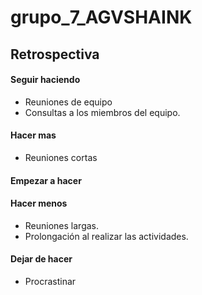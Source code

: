 # grupo_7_AGVSHAINK
## Retrospectiva

#### Seguir haciendo

- Reuniones de equipo
- Consultas a los miembros del equipo. 

#### Hacer mas

- Reuniones cortas

#### Empezar a hacer 


#### Hacer menos

- Reuniones largas.
- Prolongación al realizar las actividades.

#### Dejar de hacer

- Procrastinar